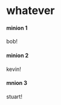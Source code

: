 # whatever



<!-- tabs:start -->

#### **minion 1**

bob!

#### **minion 2**

kevin!

#### **mnion 3**

stuart!

<!-- tabs:end -->
